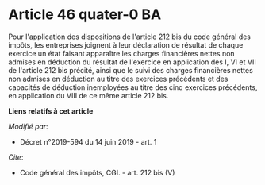 # Article 46 quater-0 BA

Pour l'application des dispositions de l'article 212 bis du code général des impôts, les entreprises joignent à leur
déclaration de résultat de chaque exercice un état faisant apparaître les charges financières nettes non admises en déduction
du résultat de l'exercice en application des I, VI et VII de l'article 212 bis précité, ainsi que le suivi des charges
financières nettes non admises en déduction au titre des exercices précédents et des capacités de déduction inemployées au
titre des cinq exercices précédents, en application du VIII de ce même article 212 bis.

**Liens relatifs à cet article**

_Modifié par_:

  - Décret n°2019-594 du 14 juin 2019 - art. 1

_Cite_:

  - Code général des impôts, CGI. - art. 212 bis (V)
